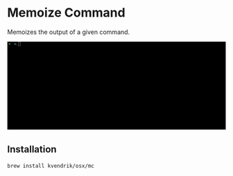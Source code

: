 # Memoize Command
Memoizes the output of a given command.

![Command line in which the first command run takes 5 seconds and subsequential runs take less than 1](demo.gif)

## Installation
```
brew install kvendrik/osx/mc
```
